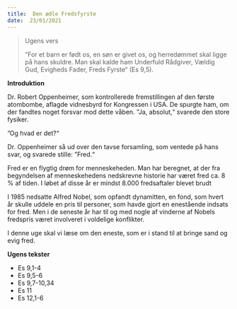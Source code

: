 ```yaml
---
title:  Den ædle Fredsfyrste
date:  23/01/2021
---
```


> <p>Ugens vers</p>
> ”For et barn er født os, en søn er givet os, og herredømmet skal ligge på hans skuldre. Man skal kalde ham Underfuld Rådgiver, Vældig Gud, Evigheds Fader, Freds Fyrste“ (Es 9,5).

**Introduktion**

Dr. Robert Oppenheimer, som kontrollerede fremstillingen af den første atombombe, aflagde vidnesbyrd for Kongressen i USA. De spurgte ham, om der fandtes noget forsvar mod dette våben. ”Ja, absolut,“ svarede den store fysiker.

”Og hvad er det?“

Dr. Oppenheimer så ud over den tavse forsamling, som ventede på hans svar, og svarede stille: ”Fred.“

Fred er en flygtig drøm for menneskeheden. Man har beregnet, at der fra begyndelsen af menneskehedens nedskrevne historie har været fred ca. 8 % af tiden. I løbet af disse år er mindst 8.000 fredsaftaler blevet brudt

I 1985 nedsatte Alfred Nobel, som opfandt dynamitten, en fond, som hvert år skulle uddele en pris til personer, som havde gjort en enestående indsats for fred. Men i de seneste år har til og med nogle af vinderne af Nobels fredspris været involveret i voldelige konflikter.

I denne uge skal vi læse om den eneste, som er i stand til at bringe sand og evig fred.

**Ugens tekster**

- Es 9,1-4
- Es 9,5-6
- Es 9,7-10,34
- Es 11
- Es 12,1-6
